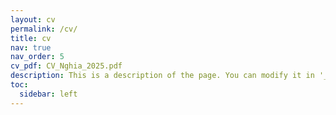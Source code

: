 ```yaml
---
layout: cv
permalink: /cv/
title: cv
nav: true
nav_order: 5
cv_pdf: CV_Nghia_2025.pdf
description: This is a description of the page. You can modify it in '_pages/cv.md'. You can also change or remove the top pdf download button.
toc:
  sidebar: left
---
```

